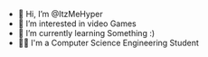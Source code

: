 - 👋 Hi, I’m @ItzMeHyper
- 👀 I’m interested in video Games
- 🌱 I’m currently learning Something :)
- 👨‍💻 I'm a Computer Science Engineering Student
<!---
ItzMeHyper/ItzMeHyper is a ✨ special ✨ repository because its `README.md` (this file) appears on your GitHub profile.
You can click the Preview link to take a look at your changes.
--->
